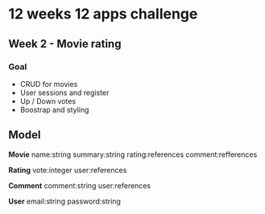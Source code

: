 # 12 weeks 12 apps challenge

## Week 2 - Movie rating

### Goal

- CRUD for movies
- User sessions and register
- Up / Down votes
- Boostrap and styling

## Model

**Movie**
name:string
summary:string
rating:references
comment:refferences

**Rating**
vote:integer
user:references

**Comment**
comment:string
user:references

**User**
email:string
password:string

